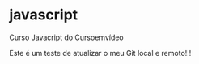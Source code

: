 # javascript
 Curso Javacript do Cursoemvídeo

 Este é um teste de atualizar o meu Git local e remoto!!!
